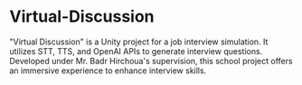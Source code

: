 # Virtual-Discussion
"Virtual Discussion" is a Unity project for a job interview simulation. It utilizes STT, TTS, and OpenAI APIs to generate interview questions. Developed under Mr. Badr Hirchoua's supervision, this school project offers an immersive experience to enhance interview skills.
